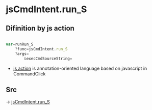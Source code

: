 # jsCmdIntent.run_S

## Difinition by js action

```js.js

var=runRun_S
	?func=jsCmdIntent.run_S
	?args=
		&execCmdSourceString=
```

- [js action]() is annotation-oriented language based on javascript in CommandClick

## Src

-> [jsCmdIntent.run_S](https://github.com/puutaro/CommandClick/blob/master/app/src/main/java/com/puutaro/commandclick/fragment_lib/terminal_fragment/js_interface/JsCmdIntent.kt#L18)


